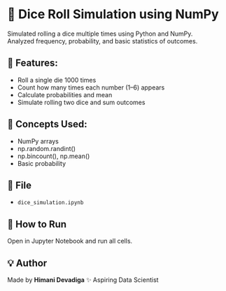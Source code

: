 # 🎲 Dice Roll Simulation using NumPy

Simulated rolling a dice multiple times using Python and NumPy.  
Analyzed frequency, probability, and basic statistics of outcomes.

## 📌 Features:
- Roll a single die 1000 times
- Count how many times each number (1–6) appears
- Calculate probabilities and mean
- Simulate rolling two dice and sum outcomes

## 🧠 Concepts Used:
- NumPy arrays
- np.random.randint()
- np.bincount(), np.mean()
- Basic probability

## 📁 File
- `dice_simulation.ipynb`

## 🚀 How to Run
Open in Jupyter Notebook and run all cells.

## 💡 Author
Made by **Himani Devadiga** ✨
Aspiring Data Scientist
